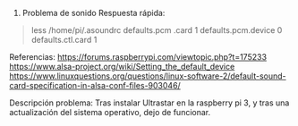 
1. Problema de sonido
Respuesta rápida:

>less /home/pi/.asoundrc
defaults.pcm .card 1
defaults.pcm.device 0
defaults.ctl.card 1

Referencias:
https://forums.raspberrypi.com/viewtopic.php?t=175233
https://www.alsa-project.org/wiki/Setting_the_default_device
https://www.linuxquestions.org/questions/linux-software-2/default-sound-card-specification-in-alsa-conf-files-903046/

Descripción problema:
Tras instalar Ultrastar en la raspberry pi 3, y tras una actualización del sistema operativo, dejo de funcionar.

